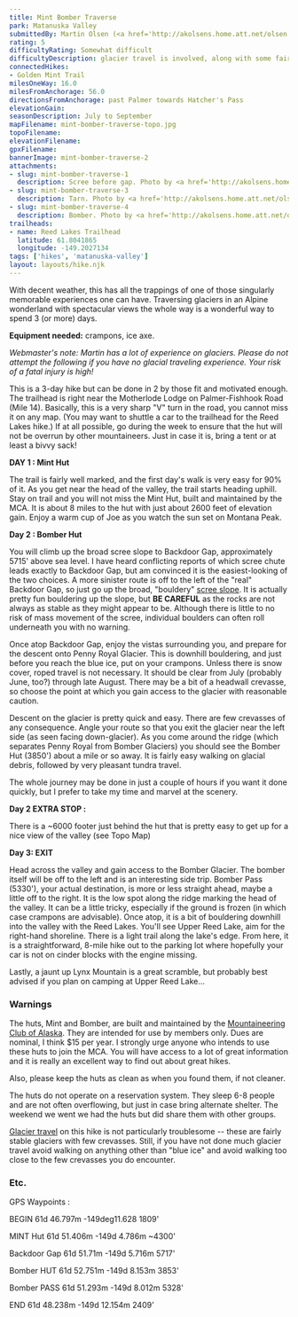 ```yaml
---
title: Mint Bomber Traverse
park: Matanuska Valley
submittedBy: Martin Olsen (<a href='http://akolsens.home.att.net/olsen.html'>The Olsen's Home Page</a>)
rating: 5
difficultyRating: Somewhat difficult
difficultyDescription: glacier travel is involved, along with some fairly steep scrambling (both uphill and downhill).
connectedHikes:
- Golden Mint Trail
milesOneWay: 16.0
milesFromAnchorage: 56.0
directionsFromAnchorage: past Palmer towards Hatcher's Pass
elevationGain: 
seasonDescription: July to September
mapFilename: mint-bomber-traverse-topo.jpg
topoFilename: 
elevationFilename: 
gpxFilename: 
bannerImage: mint-bomber-traverse-2
attachments:
- slug: mint-bomber-traverse-1
  description: Scree before gap. Photo by <a href='http://akolsens.home.att.net/olsen.html'>Martin Olsen</a>.
- slug: mint-bomber-traverse-3
  description: Tarn. Photo by <a href='http://akolsens.home.att.net/olsen.html'>Martin Olsen</a>.
- slug: mint-bomber-traverse-4
  description: Bomber. Photo by <a href='http://akolsens.home.att.net/olsen.html'>Martin Olsen</a>.
trailheads:
- name: Reed Lakes Trailhead
  latitude: 61.8041865
  longitude: -149.2027134
tags: ['hikes', 'matanuska-valley']
layout: layouts/hike.njk
---
```

With decent weather, this has all the trappings of one of those singularly memorable experiences one can have. Traversing glaciers in an Alpine wonderland with spectacular views the whole way is a wonderful way to spend 3 (or more) days.

**Equipment needed:** crampons, ice axe.

*Webmaster's note: Martin has a lot of experience on glaciers. Please do not attempt the following if you have no glacial traveling experience. Your risk of a fatal injury is high!*

This is a 3-day hike but can be done in 2 by those fit and motivated enough. The trailhead is right near the Motherlode Lodge on Palmer-Fishhook Road (Mile 14). Basically, this is a very sharp "V" turn in the road, you cannot miss it on any map. (You may want to shuttle a car to the trailhead for the Reed Lakes hike.) If at all possible, go during the week to ensure that the hut will not be overrun by other mountaineers. Just in case it is, bring a tent or at least a bivvy sack!

**DAY 1 : Mint Hut**

The trail is fairly well marked, and the first day's walk is very easy for 90% of it. As you get near the head of the valley, the trail starts heading uphill. Stay on trail and you will not miss the Mint Hut, built and maintained by the MCA. It is about 8 miles to the hut with just about 2600 feet of elevation gain. Enjoy a warm cup of Joe as you watch the sun set on Montana Peak.

**Day 2 : Bomber Hut**

You will climb up the broad scree slope to Backdoor Gap, approximately 5715' above sea level. I have heard conflicting reports of which scree chute leads exactly to Backdoor Gap, but am convinced it is the easiest-looking of the two choices. A more sinister route is off to the left of the "real" Backdoor Gap, so just go up the broad, "bouldery" [scree slope](/education/#scree). It is actually pretty fun bouldering up the slope, but **BE CAREFUL** as the rocks are not always as stable as they might appear to be. Although there is little to no risk of mass movement of the scree, individual boulders can often roll underneath you with no warning.

Once atop Backdoor Gap, enjoy the vistas surrounding you, and prepare for the descent onto Penny Royal Glacier. This is downhill bouldering, and just before you reach the blue ice, put on your crampons. Unless there is snow cover, roped travel is not necessary. It should be clear from July (probably June, too?) through late August. There may be a bit of a headwall crevasse, so choose the point at which you gain access to the glacier with reasonable caution.

Descent on the glacier is pretty quick and easy. There are few crevasses of any consequence. Angle your route so that you exit the glacier near the left side (as seen facing down-glacier). As you come around the ridge (which separates Penny Royal from Bomber Glaciers) you should see the Bomber Hut (3850') about a mile or so away. It is fairly easy walking on glacial debris, followed by very pleasant tundra travel.

The whole journey may be done in just a couple of hours if you want it done quickly, but I prefer to take my time and marvel at the scenery.

**Day 2 EXTRA STOP :**

There is a ~6000 footer just behind the hut that is pretty easy to get up for a nice view of the valley (see Topo Map)

**Day 3: EXIT**

Head across the valley and gain access to the Bomber Glacier. The bomber itself will be off to the left and is an interesting side trip. Bomber Pass (5330'), your actual destination, is more or less straight ahead, maybe a little off to the right. It is the low spot along the ridge marking the head of the valley. It can be a little tricky, especially if the ground is frozen (in which case crampons are advisable). Once atop, it is a bit of bouldering downhill into the valley with the Reed Lakes. You'll see Upper Reed Lake, aim for the right-hand shoreline. There is a light trail along the lake's edge. From here, it is a straightforward, 8-mile hike out to the parking lot where hopefully your car is not on cinder blocks with the engine missing.

Lastly, a jaunt up Lynx Mountain is a great scramble, but probably best advised if you plan on camping at Upper Reed Lake...

### Warnings

The huts, Mint and Bomber, are built and maintained by the [Mountaineering Club of Alaska](http://mtnclubak.org/). They are intended for use by members only. Dues are nominal, I think $15 per year. I strongly urge anyone who intends to use these huts to join the MCA. You will have access to a lot of great information and it is really an excellent way to find out about great hikes.

Also, please keep the huts as clean as when you found them, if not cleaner.

The huts do not operate on a reservation system. They sleep 6-8 people and are not often overflowing, but just in case bring alternate shelter. The weekend we went we had the huts but did share them with other groups.

[Glacier travel](/education/#glaciers) on this hike is not particularly troublesome -- these are fairly stable glaciers with few crevasses. Still, if you have not done much glacier travel avoid walking on anything other than "blue ice" and avoid walking too close to the few crevasses you do encounter.

### Etc.

GPS Waypoints :

BEGIN 61d 46.797m -149deg11.628 1809'

MINT Hut 61d 51.406m -149d 4.786m ~4300'

Backdoor Gap 61d 51.71m -149d 5.716m 5717'

Bomber HUT 61d 52.751m -149d 8.153m 3853'

Bomber PASS 61d 51.293m -149d 8.012m 5328'

END 61d 48.238m -149d 12.154m 2409'